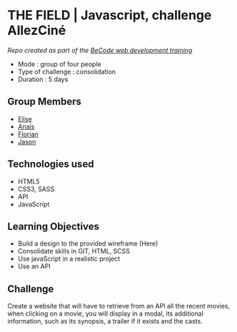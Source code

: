 # THE FIELD | Javascript, challenge AllezCiné

_Repo created as part of the [BeCode web development training](https://becode.org/fr/apprendre/developpeur-web-junior/)_

- Mode : group of four people
- Type of challenge : consolidation
- Duration : 5 days

## Group Members

- [Elise](https://github.com/eliseprts)
- [Anaïs](https://github.com/Nymphadorart)
- [Florian](https://github.com/FlorianAuc)
- [Jason](https://github.com/JasonFelgenhauer)

## Technologies used

- HTML5
- CSS3, SASS
- API
- JavaScript

## Learning Objectives

- Build a design to the provided wireframe (Here)
- Consolidate skills in GIT, HTML, SCSS
- Use javaScript in a realistic project
- Use an API

## Challenge

Create a website that will have to retrieve from an API all the recent movies, when clicking on a movie, you will display in a modal, its additional information, such as its synopsis, a trailer if it exists and the casts.
